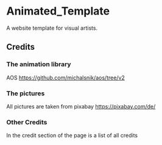 # Animated_Template
A website template for visual artists.

## Credits

### The animation library

AOS
https://github.com/michalsnik/aos/tree/v2

### The pictures

All pictures are taken from pixabay
https://pixabay.com/de/

### Other Credits

In the credit section of the page is a list of all credits
